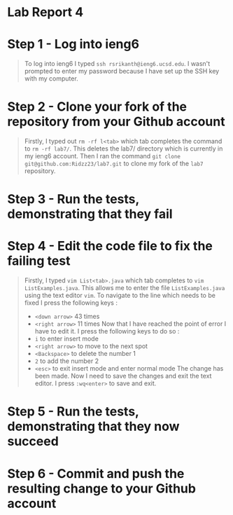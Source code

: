 # Lab Report 4

# Step 1 - Log into ieng6

> To log into ieng6 I typed `ssh rsrikanth@ieng6.ucsd.edu`. I wasn't prompted to enter my password because I have set up the SSH key with my computer.

# Step 2 - Clone your fork of the repository from your Github account 

> Firstly, I typed out `rm -rf l<tab>` which tab completes the command to `rm -rf lab7/`. This deletes the lab7/ directory which is currently in my ieng6  account. Then I ran the command `git clone git@github.com:Ridzz23/lab7.git` to clone my fork of the `lab7` repository.

# Step 3 - Run the tests, demonstrating that they fail


# Step 4 - Edit the code file to fix the failing test

> Firstly, I typed `vim List<tab>.java` which tab completes to `vim ListExamples.java`. This allows me to enter the file `ListExamples.java` using the text editor `vim`.
> To navigate to the line which needs to be fixed I press the following keys :
> - `<down arrow>` 43 times
> - `<right arrow>` 11 times
> Now that I have reached the point of error I have to edit it. I press the following keys to do so :
> - `i` to enter insert mode
> - `<right arrow>` to move to the next spot
> - `<Backspace>` to delete the number 1
> - `2` to add the number 2
> - `<esc>` to exit insert mode and enter normal mode
> The change has been made. Now I need to save the changes and exit the text editor. I press `:wq<enter>` to save and exit.


# Step 5 - Run the tests, demonstrating that they now succeed

# Step 6 - Commit and push the resulting change to your Github account


